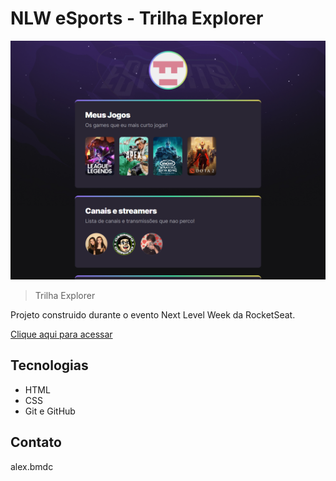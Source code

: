 # NLW eSports - Trilha Explorer

![preview](./.github/preview.png)

> Trilha Explorer

Projeto construido durante o evento Next Level Week da RocketSeat.

[Clique aqui para acessar](https://alexbmdc.github.io/nlw-esport-explorer)

## Tecnologias

- HTML
- CSS
- Git e GitHub

## Contato

alex.bmdc
